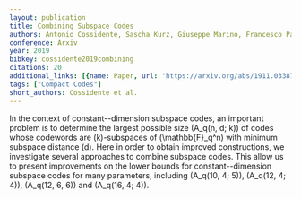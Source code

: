 ```yaml
---
layout: publication
title: Combining Subspace Codes
authors: Antonio Cossidente, Sascha Kurz, Giuseppe Marino, Francesco Pavese
conference: Arxiv
year: 2019
bibkey: cossidente2019combining
citations: 20
additional_links: [{name: Paper, url: 'https://arxiv.org/abs/1911.03387'}]
tags: ["Compact Codes"]
short_authors: Cossidente et al.
---
```

In the context of constant--dimension subspace codes, an important problem is
to determine the largest possible size \(A_q(n, d; k)\) of codes whose codewords
are \(k\)-subspaces of \(\mathbb\{F\}_q^n\) with minimum subspace distance \(d\). Here
in order to obtain improved constructions, we investigate several approaches to
combine subspace codes. This allow us to present improvements on the lower
bounds for constant--dimension subspace codes for many parameters, including
\(A_q(10, 4; 5)\), \(A_q(12, 4; 4)\), \(A_q(12, 6, 6)\) and \(A_q(16, 4; 4)\).